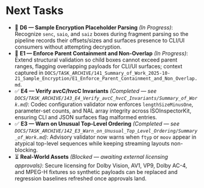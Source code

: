 # Next Tasks

- 🚧 **D6 — Sample Encryption Placeholder Parsing** _(In Progress)_: Recognize `senc`, `saio`, and `saiz` boxes during fragment parsing so the pipeline records their offsets/sizes and surfaces presence to CLI/UI consumers without attempting decryption.
- 🚧 **E1 — Enforce Parent Containment and Non-Overlap** _(In Progress)_: Extend structural validation so child boxes cannot exceed parent ranges, flagging overlapping payloads for CLI/UI surfaces; context captured in `DOCS/TASK_ARCHIVE/141_Summary_of_Work_2025-10-21_Sample_Encryption/E1_Enforce_Parent_Containment_and_Non_Overlap.md`.
- ✅ **E4 — Verify avcC/hvcC Invariants** _(Completed — see `DOCS/TASK_ARCHIVE/143_E4_Verify_avcC_hvcC_Invariants/Summary_of_Work.md`)_:
  Codec configuration validator now enforces `lengthSizeMinusOne`, parameter-set counts, and NAL array integrity across ISOInspectorKit, ensuring CLI and JSON surfaces flag malformed entries.
- ✅ **E3 — Warn on Unusual Top-Level Ordering** _(Completed — see `DOCS/TASK_ARCHIVE/142_E3_Warn_on_Unusual_Top_Level_Ordering/Summary_of_Work.md`)_:
  Advisory validator now warns when `ftyp` or `moov` appear in atypical top-level sequences while keeping streaming layouts non-blocking.
- ⏳ **Real-World Assets** _(Blocked — awaiting external licensing approvals)_: Secure licensing for Dolby Vision, AV1, VP9, Dolby AC-4, and MPEG-H fixtures so synthetic payloads can be replaced and regression baselines refreshed once approvals land.
